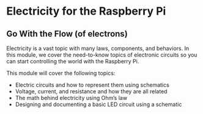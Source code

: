 


# Electricity for the Raspberry Pi

## Go With the Flow (of electrons)

Electricity is a vast topic with many laws, components, and behaviors. In this module, we cover the need-to-know topics of electronic circuits so you can start controlling the world with the Raspberry Pi.

This module will cover the following topics:

- Electric circuits and how to represent them using schematics
- Voltage, current, and resistance and how they are all related
- The math behind electricity using Ohm’s law
- Designing and documenting a basic LED circuit using a schematic
